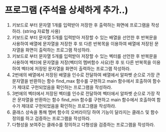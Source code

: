 # 프로그램 (주석을 상세하게 추가..)

1. 키보드로 부터 문자열 1개를 입력받아 저장한 후 출력하는 화면에 프로그램을 작성하라. (string 자료형 사용)
2. 키보드로 부터 문자열 5개를 입력받아 저장할 수 있는 배열을 선언한 후 반복문을 사용하여 배열에 문자열을 저장한 후 또 다른 반복목을 이용하여 배열에 저장된 문자열을 화면이 출럭하는 프로그램 작성하라.
3. 키보드로 부터 문자열 5개를 입력받아 저장할 수 있는 벡터를 선언한 후 반복문을 사용하여 벡터에 문자열을 저장(벡터의 멤버함수 사요)한 후 또 다른 반복목을 이용하여 벡터에 저장된 문자열을 화면이 출력하는 프로그램 작성하라.
4. 2번에의 배열에서 저장된 배열을 인수로 전달하여 배열에서 알파벳 순으로 가장 큰 문자열을 반환하는 함수 find_max 함수를 구현하고 main 함수에서 호출하여 함수가 제대로 구헌되었음을 확인하는 프로그램을 작성하라.
5. 3번에의 벡터에서 저장된 벡터를 인수로 전달하여 벡터에서 알파벳 순으로 가장 작은 문자열을 반환하는 함수 find_min 함수를 구현하고 main 함수에서 호출하여 함수가 제대로 구헌되었음을 확인하는 프로그램을 작성하라.
6. 클래스 상속을 통해 멤버 함수의 오버라이딩 하여 기능이 달라지는 클래스 및 함수 정의를 하고 검증하는 프로그램을 작성하라.
7. 다형성을 보여주는 클래수를 정의하고 다형성을 검증하는 프로그램을 작성하라.
